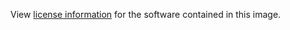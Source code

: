 View [license information](https://github.com/invoiceninja/invoiceninja/blob/master/LICENSE) for the software contained in this image.
